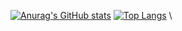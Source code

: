 [![Anurag's GitHub stats](https://github-readme-stats.vercel.app/api?username=SnowyField1906&hide=contribs,prs,stars,issues&show_icons=true&theme=jolly&include_all_commits=true&show_owner=true)](https://github.com/anuraghazra/github-readme-stats)
[![Top Langs](https://github-readme-stats.vercel.app/api/top-langs/?username=anuraghazra&layout=compact)](https://github.com/anuraghazra/github-readme-stats)
\
